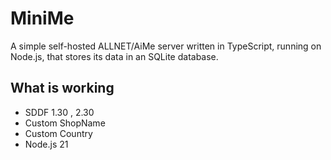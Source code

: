 # MiniMe

A simple self-hosted ALLNET/AiMe server written in TypeScript, running on Node.js, that stores its data in an SQLite database.


## What is working
 - SDDF 1.30 , 2.30
 - Custom ShopName
 - Custom Country
 - Node.js 21
